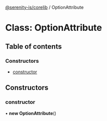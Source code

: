 [@serenity-is/corelib](../README.md) / OptionAttribute

# Class: OptionAttribute

## Table of contents

### Constructors

- [constructor](OptionAttribute.md#constructor)

## Constructors

### constructor

• **new OptionAttribute**()
